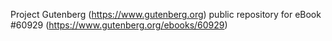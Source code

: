 Project Gutenberg (https://www.gutenberg.org) public repository for
eBook #60929 (https://www.gutenberg.org/ebooks/60929)
